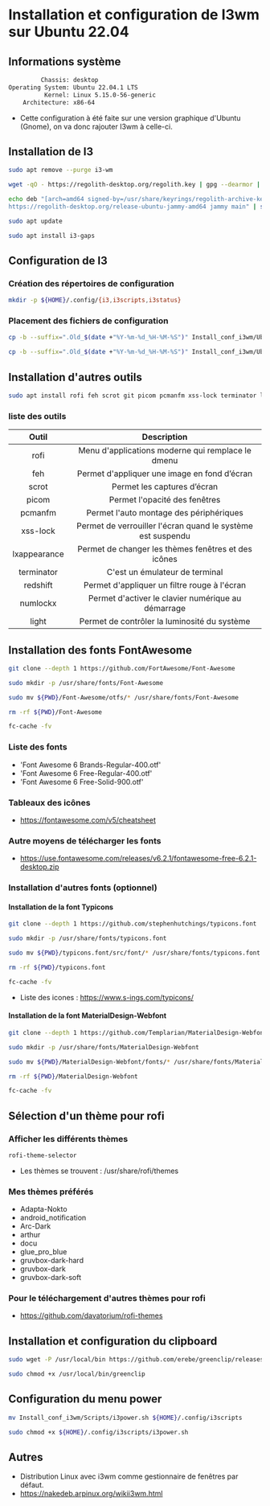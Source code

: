 # Installation et configuration de I3wm sur Ubuntu 22.04
## Informations système
```Bash 
         Chassis: desktop
Operating System: Ubuntu 22.04.1 LTS
          Kernel: Linux 5.15.0-56-generic
    Architecture: x86-64
```

* Cette configuration à été faite sur une version graphique d'Ubuntu (Gnome), on va donc rajouter I3wm à celle-ci.
 
## Installation de I3

```Bash
sudo apt remove --purge i3-wm

wget -qO - https://regolith-desktop.org/regolith.key | gpg --dearmor | sudo tee /usr/share/keyrings/regolith-archive-keyring.gpg > /dev/null

echo deb "[arch=amd64 signed-by=/usr/share/keyrings/regolith-archive-keyring.gpg] \
https://regolith-desktop.org/release-ubuntu-jammy-amd64 jammy main" | sudo tee /etc/apt/sources.list.d/regolith.list

sudo apt update

sudo apt install i3-gaps
```

## Configuration de I3
### Création des répertoires de configuration
```Bash
mkdir -p ${HOME}/.config/{i3,i3scripts,i3status}
```

### Placement des fichiers de configuration
```Bash
cp -b --suffix=".Old_$(date +"%Y-%m-%d_%H-%M-%S")" Install_conf_i3wm/Ubuntu_i3/i3status/config ${HOME}/.config/i3status/config 

cp -b --suffix=".Old_$(date +"%Y-%m-%d_%H-%M-%S")" Install_conf_i3wm/Ubuntu_i3/i3/config ${HOME}/.config/i3/config
```

## Installation d'autres outils
```Bash
sudo apt install rofi feh scrot git picom pcmanfm xss-lock terminator lxappearance redshift numlockx light -y
```
### liste des outils
|Outil|Description|
|:---:|:---:|
|rofi|Menu d'applications moderne qui remplace le dmenu|
|feh|Permet d'appliquer une image en fond d’écran|
|scrot|Permet les captures d’écran|
|picom|Permet l'opacité des fenêtres|
|pcmanfm|Permet l'auto montage des périphériques|
|xss-lock|Permet de verrouiller l'écran quand le système est suspendu|
|lxappearance|Permet de changer les thèmes fenêtres et des icônes|
|terminator|C'est un émulateur de terminal|
|redshift|Permet d'appliquer un filtre rouge à l'écran|
|numlockx|Permet d'activer le clavier numérique au démarrage|
|light|Permet de contrôler la luminosité du système|

## Installation des fonts FontAwesome
```Bash
git clone --depth 1 https://github.com/FortAwesome/Font-Awesome

sudo mkdir -p /usr/share/fonts/Font-Awesome

sudo mv ${PWD}/Font-Awesome/otfs/* /usr/share/fonts/Font-Awesome

rm -rf ${PWD}/Font-Awesome

fc-cache -fv
```
### Liste des fonts
* 'Font Awesome 6 Brands-Regular-400.otf'
* 'Font Awesome 6 Free-Regular-400.otf'
* 'Font Awesome 6 Free-Solid-900.otf'

### Tableaux des icônes
* https://fontawesome.com/v5/cheatsheet

### Autre moyens de télécharger les fonts
* https://use.fontawesome.com/releases/v6.2.1/fontawesome-free-6.2.1-desktop.zip

### Installation d'autres fonts (optionnel)
#### Installation de la font Typicons
```Bash
git clone --depth 1 https://github.com/stephenhutchings/typicons.font

sudo mkdir -p /usr/share/fonts/typicons.font

sudo mv ${PWD}/typicons.font/src/font/* /usr/share/fonts/typicons.font

rm -rf ${PWD}/typicons.font

fc-cache -fv
```
* Liste des icones : https://www.s-ings.com/typicons/

#### Installation de la font MaterialDesign-Webfont
```Bash
git clone --depth 1 https://github.com/Templarian/MaterialDesign-Webfont

sudo mkdir -p /usr/share/fonts/MaterialDesign-Webfont

sudo mv ${PWD}/MaterialDesign-Webfont/fonts/* /usr/share/fonts/MaterialDesign-Webfont

rm -rf ${PWD}/MaterialDesign-Webfont

fc-cache -fv
```

## Sélection d'un thème pour rofi 
### Afficher les différents thèmes
```Bash
rofi-theme-selector
```
* Les thèmes se trouvent : /usr/share/rofi/themes

### Mes thèmes préférés
* Adapta-Nokto
* android_notification
* Arc-Dark
* arthur
* docu
* glue_pro_blue
* gruvbox-dark-hard
* gruvbox-dark
* gruvbox-dark-soft

### Pour le téléchargement d'autres thèmes pour rofi
* https://github.com/davatorium/rofi-themes

## Installation et configuration du clipboard
```Bash
sudo wget -P /usr/local/bin https://github.com/erebe/greenclip/releases/download/v4.2/greenclip

sudo chmod +x /usr/local/bin/greenclip 
```

## Configuration du menu power
```Bash
mv Install_conf_i3wm/Scripts/i3power.sh ${HOME}/.config/i3scripts

sudo chmod +x ${HOME}/.config/i3scripts/i3power.sh
```

## Autres
* Distribution Linux avec i3wm comme gestionnaire de fenêtres par défaut.
* https://nakedeb.arpinux.org/wikii3wm.html
